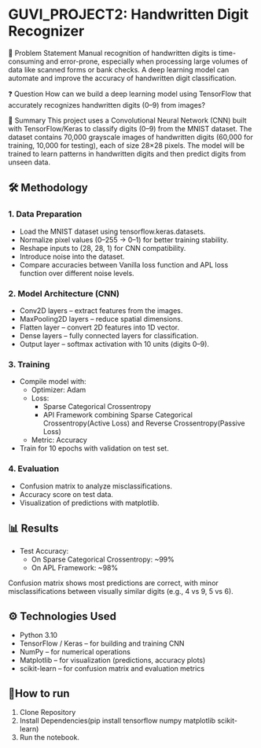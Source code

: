 # GUVI_PROJECT2: Handwritten Digit Recognizer

📌 Problem Statement
Manual recognition of handwritten digits is time-consuming and error-prone, especially when processing large volumes of data like scanned forms or bank checks. A deep learning model can automate and improve the accuracy of handwritten digit classification.

❓ Question
How can we build a deep learning model using TensorFlow that accurately recognizes handwritten digits (0–9) from images?

📖 Summary
This project uses a Convolutional Neural Network (CNN) built with TensorFlow/Keras to classify digits (0–9) from the MNIST dataset. The dataset contains 70,000 grayscale images of handwritten digits (60,000 for training, 10,000 for testing), each of size 28×28 pixels.
The model will be trained to learn patterns in handwritten digits and then predict digits from unseen data.

## 🛠️ Methodology
### 1. Data Preparation
- Load the MNIST dataset using tensorflow.keras.datasets.
- Normalize pixel values (0–255 → 0–1) for better training stability.
- Reshape inputs to (28, 28, 1) for CNN compatibility.
- Introduce noise into the dataset.
- Compare accuracies between Vanilla loss function and APL loss function over different noise levels.

### 2. Model Architecture (CNN)
- Conv2D layers – extract features from the images.
- MaxPooling2D layers – reduce spatial dimensions.
- Flatten layer – convert 2D features into 1D vector.
- Dense layers – fully connected layers for classification.
- Output layer – softmax activation with 10 units (digits 0–9).

### 3. Training
- Compile model with:
  - Optimizer: Adam
  - Loss:
      - Sparse Categorical Crossentropy
      - API Framework combining Sparse Categorical Crossentropy(Active Loss) and Reverse Crossentropy(Passive Loss)
  - Metric: Accuracy
- Train for 10 epochs with validation on test set.

### 4. Evaluation
- Confusion matrix to analyze misclassifications.
- Accuracy score on test data.
- Visualization of predictions with matplotlib.

## 📊 Results
- Test Accuracy:
    - On Sparse Categorical Crossentropy: ~99%
    - On APL Framework: ~98%
 
Confusion matrix shows most predictions are correct, with minor misclassifications between visually similar digits (e.g., 4 vs 9, 5 vs 6).

## ⚙️ Technologies Used
- Python 3.10
- TensorFlow / Keras – for building and training CNN
- NumPy – for numerical operations
- Matplotlib – for visualization (predictions, accuracy plots)
- scikit-learn – for confusion matrix and evaluation metrics

## 🚀How to run
1. Clone Repository
2. Install Dependencies(pip install tensorflow numpy matplotlib scikit-learn)
3. Run the notebook.
